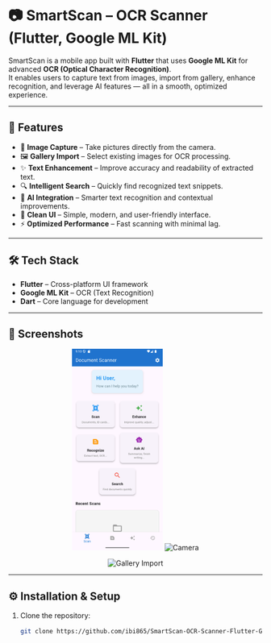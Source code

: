 # 📷 SmartScan – OCR Scanner (Flutter, Google ML Kit)

SmartScan is a mobile app built with **Flutter** that uses **Google ML Kit** for advanced **OCR (Optical Character Recognition)**.  
It enables users to capture text from images, import from gallery, enhance recognition, and leverage AI features — all in a smooth, optimized experience.

---

## 🚀 Features
- 📸 **Image Capture** – Take pictures directly from the camera.  
- 🖼️ **Gallery Import** – Select existing images for OCR processing.  
- ✨ **Text Enhancement** – Improve accuracy and readability of extracted text.  
- 🔍 **Intelligent Search** – Quickly find recognized text snippets.  
- 🤖 **AI Integration** – Smarter text recognition and contextual improvements.  
- 🎨 **Clean UI** – Simple, modern, and user-friendly interface.  
- ⚡ **Optimized Performance** – Fast scanning with minimal lag.  

---

## 🛠️ Tech Stack
- **Flutter** – Cross-platform UI framework  
- **Google ML Kit** – OCR (Text Recognition)  
- **Dart** – Core language for development  

---

## 📸 Screenshots
<p align="center">
  <img src="Screenshots/home.png" alt="Home" height="400"/> 
  <img src="Screenshots/recognize .png"alt="Camera" height="400"/>
</p>

<p align="center">
  <img src="Screenshots/enhance.png" alt="Gallery Import" height="400"/> 
</p>

---

## ⚙️ Installation & Setup
1. Clone the repository:
   ```bash
   git clone https://github.com/ibi865/SmartScan-OCR-Scanner-Flutter-Google-ML-Kit-.git
